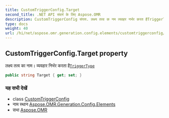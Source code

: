 ```yaml
---
title: CustomTriggerConfig.Target
second_title: .NET API संदर्भ के लिए Aspose.OMR
description: CustomTriggerConfig संपत्त. लक्ष्य तत्व क नम व्यवहर नर्भर करत हैTriggerType
type: docs
weight: 40
url: /hi/net/aspose.omr.generation.config.elements/customtriggerconfig/target/
---
```

## CustomTriggerConfig.Target property

लक्ष्य तत्व का नाम। व्यवहार निर्भर करता है[`TriggerType`](../triggertype/)

```csharp
public string Target { get; set; }
```

### यह सभी देखें

* class [CustomTriggerConfig](../)
* नाम स्थान [Aspose.OMR.Generation.Config.Elements](../../customtriggerconfig/)
* सभा [Aspose.OMR](../../../)


